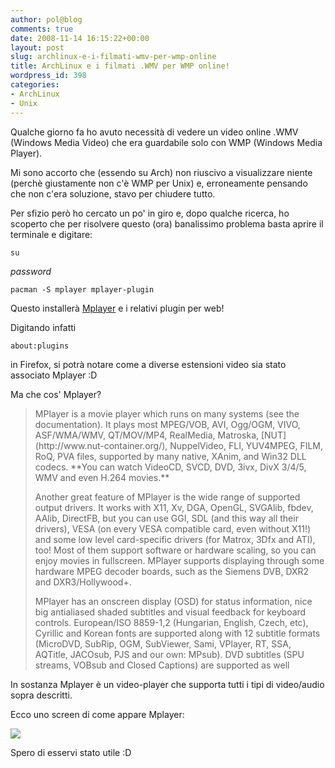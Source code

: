 ```yaml
---
author: pol@blog
comments: true
date: 2008-11-14 16:15:22+00:00
layout: post
slug: archlinux-e-i-filmati-wmv-per-wmp-online
title: ArchLinux e i filmati .WMV per WMP online!
wordpress_id: 398
categories:
- ArchLinux
- Unix
---
```


Qualche giorno fa ho avuto necessità di vedere un video online .WMV (Windows Media Video) che era guardabile solo con WMP (Windows Media Player).

Mi sono accorto che (essendo su Arch) non riuscivo a visualizzare niente (perchè giustamente non c'è WMP per Unix) e, erroneamente pensando che non c'era soluzione, stavo per chiudere tutto.

Per sfizio però ho cercato un po' in giro e, dopo qualche ricerca, ho scoperto che per risolvere questo (ora) banalissimo problema basta aprire il terminale e digitare:


`su`



_password_


`pacman -S mplayer mplayer-plugin`



Questo installerà [Mplayer](http://www.mplayerhq.hu/design7/news.html) e i relativi plugin per web!

Digitando infatti


`about:plugins`



in Firefox, si potrà notare come a diverse estensioni video sia stato associato Mplayer :D

Ma che cos' Mplayer?


<blockquote>MPlayer is a movie player which runs on many systems (see the documentation). 	It plays most MPEG/VOB, AVI, Ogg/OGM, VIVO, ASF/WMA/WMV, QT/MOV/MP4, 	RealMedia, Matroska, [NUT](http://www.nut-container.org/), NuppelVideo, 	FLI, YUV4MPEG, FILM, RoQ, PVA files, supported by many native, XAnim, 	and Win32 DLL codecs. **You can watch VideoCD, SVCD, DVD, 3ivx, DivX 3/4/5, WMV 	and even H.264 movies.**

Another great feature of MPlayer is the wide range of supported output 	drivers. It works with X11, Xv, DGA, OpenGL, SVGAlib, fbdev, AAlib, 	DirectFB, but you can use GGI, SDL (and this way all their 	drivers), VESA (on every VESA compatible card, even without X11!) and 	some low level card-specific drivers (for Matrox, 3Dfx and ATI), too! 	Most of them support software or hardware scaling, so you can enjoy movies in 	fullscreen. MPlayer supports displaying through some hardware MPEG 	decoder boards, such as the Siemens DVB, DXR2 and DXR3/Hollywood+.

MPlayer has an onscreen display (OSD) for status information, nice 	big antialiased shaded subtitles and visual feedback for keyboard controls. 	European/ISO 8859-1,2 (Hungarian, English, Czech, etc), Cyrillic and Korean 	fonts are supported along with 12 subtitle formats (MicroDVD, SubRip, OGM, 	SubViewer, Sami, VPlayer, RT, SSA, AQTitle, JACOsub, PJS and our own: MPsub). 	DVD subtitles (SPU streams, VOBsub and Closed Captions) are supported as 	well</blockquote>


In sostanza Mplayer è un video-player che supporta tutti i tipi di video/audio sopra descritti.

Ecco uno screen di come appare Mplayer:

[![](http://www.allfreeportal.com/imghost/thumbs/294010Schermata.png)](http://www.allfreeportal.com/imghost/viewer.php?id=294010Schermata.png)

Spero di esservi stato utile :D
